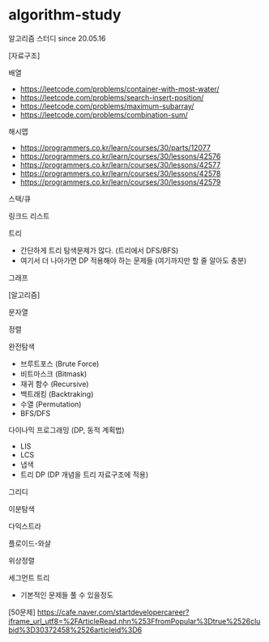 # algorithm-study
알고리즘 스터디 since 20.05.16

[자료구조]

배열
- https://leetcode.com/problems/container-with-most-water/
- https://leetcode.com/problems/search-insert-position/
- https://leetcode.com/problems/maximum-subarray/
- https://leetcode.com/problems/combination-sum/

해시맵
- https://programmers.co.kr/learn/courses/30/parts/12077
- https://programmers.co.kr/learn/courses/30/lessons/42576
- https://programmers.co.kr/learn/courses/30/lessons/42577
- https://programmers.co.kr/learn/courses/30/lessons/42578
- https://programmers.co.kr/learn/courses/30/lessons/42579

스택/큐

링크드 리스트

트리
- 간단하게 트리 탐색문제가 많다. (트리에서 DFS/BFS)
- 여기서 더 나아가면 DP 적용해야 하는 문제들 (여기까지만 할 줄 알아도 충분)

그래프


[알고리즘]

문자열

정렬

완전탐색
- 브루트포스 (Brute Force)
- 비트마스크 (Bitmask)
- 재귀 함수 (Recursive)
- 백트래킹 (Backtraking)
- 수열 (Permutation)
- BFS/DFS

다이나믹 프로그래밍 (DP, 동적 계획법)
- LIS
- LCS
- 냅색
- 트리 DP (DP 개념을 트리 자료구조에 적용)

그리디

이분탐색

다익스트라

플로이드-와샬

위상정렬

세그먼트 트리
- 기본적인 문제들 풀 수 있을정도

[50문제]
https://cafe.naver.com/startdevelopercareer?iframe_url_utf8=%2FArticleRead.nhn%253FfromPopular%3Dtrue%2526clubid%3D30372458%2526articleid%3D6
